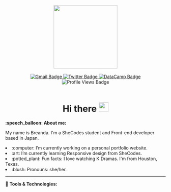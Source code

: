 <div id="header" align="center">
  <img src="https://user-images.githubusercontent.com/104718008/183393259-75a80a56-01f0-4661-b96e-37a0e4187d62.png" width="200" />
</div>
<br />
<div id="badges" align="center">
  <a href="mailto:breanda.dev@gmail.com">
    <img src="https://img.shields.io/badge/Gmail-aba5fe?style=for-the-badge&logo=gmail&logoColor=white" alt="Gmail Badge" />
  </a>
  <a href="https://twitter.com/willowbriii">
    <img src="https://img.shields.io/badge/Twitter-aba5fe?style=for-the-badge&logo=twitter&logoColor=white" alt="Twitter Badge" />
  </a>  
  <a href="https://codesandbox.io/u/breanda.barnett">
    <img src="https://img.shields.io/badge/Codesandbox-aba5fe?style=for-the-badge&logo=CodeSandbox&logoColor=white" alt="DataCamp Badge" />
  </a>
</div>
<div align="center">
  <img src="https://komarev.com/ghpvc/?username=breandabarnett&style=for-the-badge&logo=appveyorr&color=aba5fe" alt="Profile Views Badge" />
</div>
<br />
<div id="greeting" align="center">
  <h1>
    Hi there 
    <img src="https://media.giphy.com/media/hvRJCLFzcasrR4ia7z/giphy.gif" width="30px"/>
  </h1>
</div>
<div id="about">
  <p>
    <strong>:speech_balloon: About me:</strong>
  </p>
  <p>
    My name is Breanda. I'm a SheCodes student and Front-end developer based in Japan.
  </p>
  <li> :computer: I’m currently working on a personal portfolio website. </li>
  <li> :art: I’m currently learning Responsive design from SheCodes. </li>
  <li> :potted_plant: Fun facts: I love watching K Dramas. I'm from Houston, Texas.</li>
  <li> :blush: Pronouns: she/her.</li>
</div>

---

:wrench: <strong>Tools & Technologies:</strong>

